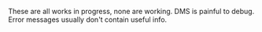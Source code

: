 These are all works in progress, none are working. DMS is painful to debug.
Error messages usually don't contain useful info.

